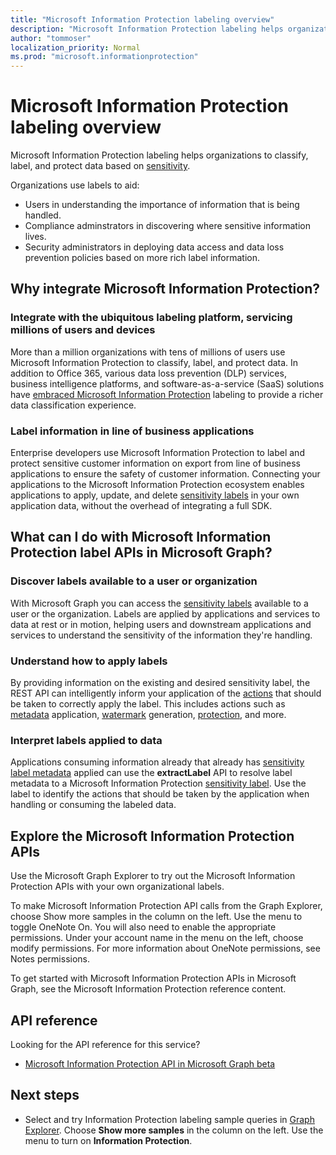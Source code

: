 ```yaml
---
title: "Microsoft Information Protection labeling overview"
description: "Microsoft Information Protection labeling helps organizations to classify, label, and protect data based on Office 365 Security and Compliance Center Sensitivity Labels."
author: "tommoser"
localization_priority: Normal
ms.prod: "microsoft.informationprotection"
---
```


# Microsoft Information Protection labeling overview

Microsoft Information Protection labeling helps organizations to classify, label, and protect data based on [sensitivity](https://docs.microsoft.com/Office365/SecurityCompliance/sensitivity-labels). 

Organizations use labels to aid:

* Users in understanding the importance of information that is being handled.
* Compliance adminstrators in discovering where sensitive information lives. 
* Security administrators in deploying data access and data loss prevention policies based on more rich label information.

## Why integrate Microsoft Information Protection? 

### Integrate with the ubiquitous labeling platform, servicing millions of users and devices

More than a million organizations with tens of millions of users use Microsoft Information Protection to classify, label, and protect data.  In addition to Office 365, various data loss prevention (DLP) services, business intelligence platforms, and software-as-a-service (SaaS) solutions have [embraced Microsoft Information Protection](https://www.microsoft.com/en-us/security/technology/information-protection) labeling to provide a richer data classification experience. 

### Label information in line of business applications

Enterprise developers use Microsoft Information Protection to label and protect sensitive customer information on export from line of business applications to ensure the safety of customer information. Connecting your applications to the Microsoft Information Protection ecosystem enables applications to apply, update, and delete [sensitivity labels](https://docs.microsoft.com/Office365/SecurityCompliance/sensitivity-labels) in your own application data, without the overhead of integrating a full SDK.

## What can I do with Microsoft Information Protection label APIs in Microsoft Graph? 

### Discover labels available to a user or organization

With Microsoft Graph you can access the [sensitivity labels](/graph/api/informationprotectionlabel.md?view=graph-rest-beta) available to a user or the organization. Labels are applied by applications and services to data at rest or in motion, helping users and downstream applications and services to understand the sensitivity of the information they're handling.

### Understand how to apply labels

By providing information on the existing and desired sensitivity label, the REST API can intelligently inform your application of the [actions](/graph/api/resources/informationProtectionActions.md?view=graph-rest-beta) that should be taken to correctly apply the label. This includes actions such as [metadata](/graph/api/resources/metadataaction.md?view=graph-rest-beta) application, [watermark](/graph/api/resources/addwatermarkaction.md?view=graph-rest-beta) generation, [protection](/graph/api/resources/protectByTemplateAction.md?view=graph-rest-beta), and more.

### Interpret labels applied to data

Applications consuming information already that already has [sensitivity label metadata](/graph/api/resources/metadataaction.md?view=graph-rest-beta) applied can use the **extractLabel** API to resolve label metadata to a Microsoft Information Protection [sensitivity label](/graph/api/resources/informationprotectionlabel.md?view=graph-rest-beta). Use the label to identify the actions that should be taken by the application when handling or consuming the labeled data. 

## Explore the Microsoft Information Protection APIs

Use the Microsoft Graph Explorer to try out the Microsoft Information Protection APIs with your own organizational labels.

To make Microsoft Information Protection API calls from the Graph Explorer, choose Show more samples in the column on the left. Use the menu to toggle OneNote On. You will also need to enable the appropriate permissions. Under your account name in the menu on the left, choose modify permissions. For more information about OneNote permissions, see Notes permissions.

To get started with Microsoft Information Protection APIs in Microsoft Graph, see the Microsoft Information Protection reference content.

## API reference

Looking for the API reference for this service?

- [Microsoft Information Protection API in Microsoft Graph beta](/graph/api/resources/information-protection-overview?view=graph-rest-beta)

## Next steps

- Select and try Information Protection labeling sample queries in [Graph Explorer](https://developer.microsoft.com/graph/graph-explorer). Choose **Show more samples** in the column on the left. Use the menu to turn on **Information Protection**.
